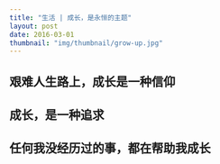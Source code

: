 ```yaml
---
title: "生活 | 成长，是永恒的主题"
layout: post
date: 2016-03-01
thumbnail: "img/thumbnail/grow-up.jpg"
---
```


## 艰难人生路上，成长是一种信仰

## 成长，是一种追求

## 任何我没经历过的事，都在帮助我成长